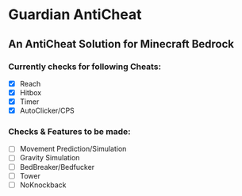 # Guardian AntiCheat

## An AntiCheat Solution for Minecraft Bedrock

### Currently checks for following Cheats:

- [X] Reach
- [X] Hitbox
- [X] Timer
- [X] AutoClicker/CPS

### Checks & Features to be made:

- [ ] Movement Prediction/Simulation
- [ ] Gravity Simulation
- [ ] BedBreaker/Bedfucker
- [ ] Tower
- [ ] NoKnockback
